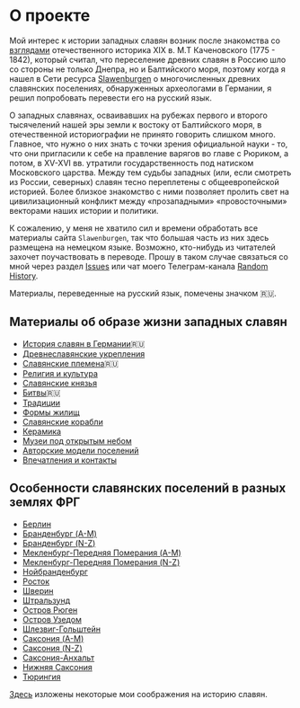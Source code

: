 # О проекте

Мой интерес к истории западных славян возник после знакомства со [взглядами](/articles/kachenovskiy-01) отечественного историка XIX в. М.Т Каченовского (1775 - 1842), который считал, что переселение древних славян в Россию шло со стороны не только Днепра, но и Балтийского моря, поэтому когда я нашел в Сети ресурса [Slawenburgen](https://slawenburgen.hpage.com) о многочисленных древних славянских поселениях, обнаруженных археологами в Германии, я решил попробовать перевести его на русский язык. 

О западных славянах, осваивавших на рубежах первого и второго тысячелений нашей эры земли к востоку от Балтийского моря, в отечественной историографии не принято говорить слишком много. Главное, что нужно о них знать с точки зрения официальной науки - то, что они пригласили к себе на правление варягов во главе с Рюриком, а потом, в XV-XVI вв. утратили государственность под натиском Московского царства. Между тем судьбы западных (или, если смотреть из России, северных) славян тесно переплетены с общеевропейской историей. Более близкое знакомство с ними позволяет пролить свет на цивилизационный конфликт между «прозападными» «провосточными» векторами наших истории и политики. 

К сожалению, у меня не хватило сил и времени обработать все материалы сайта `Slawenburgen`, так что большая часть из них здесь размещена на немецком языке. Возможно, кто-нибудь из читателей захочет поучаствовать в переводе. Прошу в таком случае связаться со мной через раздел [Issues](https://github.com/yababay/slawenburgen/issues) или чат моего Телеграм-канала [Random History](https://t.me/random_historical_pictures).

Материалы, переведенные на русский язык, помечены значком 🇷🇺.

## Материалы об образе жизни западных славян

* [История славян в Германии](/articles/geschichte)🇷🇺
* [Древнеславянские укрепления](/articles/burgaufbau)
* [Славянские племена](/articles/slawenstaemme)🇷🇺
* [Религия и культура](/articles/goetterwelt-und-kult)
* [Славянские князья](/articles/slawenfuersten)
* [Битвы](/articles/schlachten)🇷🇺
* [Традиции](/articles/ibrahim-ibn-jakub)
* [Формы жилищ](/articles/hausformen)
* [Славянские корабли](/articles/bootstypen)
* [Керамика](/articles/keramik)
* [Музеи под открытым небом](/articles/freilichtmuseen)
* [Авторские модели поселений](/articles/eigene-modelle)
* [Впечатления и контакты](/articles/impressum-kontakt)
<!-- * [Новости](/articles/news) -->

## Особенности славянских поселений в разных землях ФРГ

* [Берлин](/articles/berlin)
* [Бранденбург (A-M)](/articles/brandenburg)
* [Бранденбург (N-Z)](/articles/brandenburg-orte-n-z)
* [Мекленбург-Передняя Померания (A-M)](/articles/mecklenburg-vorpommern-a-m)
* [Мекленбург-Передняя Померания (N-Z)](/articles/mecklenburg-vorpommern-n-z)
* [Нойбранденбург](/articles/neubrandenburg)
* [Росток](/articles/rostock)
* [Шверин](/articles/schwerin)
* [Штральзунд](/articles/stralsund)
* [Остров Рюген](/articles/insel-ruegen)
* [Остров Узедом](/articles/insel-usedom)
* [Шлезвиг-Гольштейн](/articles/schleswig-holstein)
* [Саксония (A-M)](/articles/sachsen-orte-a-m)
* [Саксония (N-Z)](/articles/sachsen-orte-n-z)
* [Саксония-Анхальт](/articles/sachsen-anhalt)
* [Нижняя Саксония](/articles/niedersachsen)
* [Тюрингия](/articles/thueringen)

[Здесь](/articles/own-opinion) изложены некоторые мои соображения на историю славян.